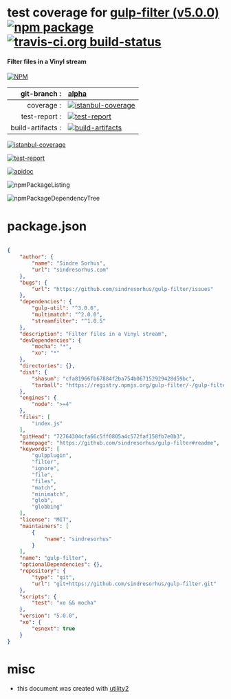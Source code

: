 # test coverage for  [gulp-filter (v5.0.0)](https://github.com/sindresorhus/gulp-filter#readme)  [![npm package](https://img.shields.io/npm/v/npmtest-gulp-filter.svg?style=flat-square)](https://www.npmjs.org/package/npmtest-gulp-filter) [![travis-ci.org build-status](https://api.travis-ci.org/npmtest/node-npmtest-gulp-filter.svg)](https://travis-ci.org/npmtest/node-npmtest-gulp-filter)
#### Filter files in a Vinyl stream

[![NPM](https://nodei.co/npm/gulp-filter.png?downloads=true&downloadRank=true&stars=true)](https://www.npmjs.com/package/gulp-filter)

| git-branch : | [alpha](https://github.com/npmtest/node-npmtest-gulp-filter/tree/alpha)|
|--:|:--|
| coverage : | [![istanbul-coverage](https://npmtest.github.io/node-npmtest-gulp-filter/build/coverage.badge.svg)](https://npmtest.github.io/node-npmtest-gulp-filter/build/coverage.html/index.html)|
| test-report : | [![test-report](https://npmtest.github.io/node-npmtest-gulp-filter/build/test-report.badge.svg)](https://npmtest.github.io/node-npmtest-gulp-filter/build/test-report.html)|
| build-artifacts : | [![build-artifacts](https://npmtest.github.io/node-npmtest-gulp-filter/glyphicons_144_folder_open.png)](https://github.com/npmtest/node-npmtest-gulp-filter/tree/gh-pages/build)|

[![istanbul-coverage](https://npmtest.github.io/node-npmtest-gulp-filter/build/screenCapture.buildCi.browser.%252Ftmp%252Fbuild%252Fcoverage.lib.html.png)](https://npmtest.github.io/node-npmtest-gulp-filter/build/coverage.html/index.html)

[![test-report](https://npmtest.github.io/node-npmtest-gulp-filter/build/screenCapture.buildCi.browser.%252Ftmp%252Fbuild%252Ftest-report.html.png)](https://npmtest.github.io/node-npmtest-gulp-filter/build/test-report.html)

[![apidoc](https://npmdoc.github.io/node-npmdoc-gulp-filter/build/screenCapture.buildCi.browser.%252Ftmp%252Fbuild%252Fapidoc.html.png)](https://npmdoc.github.io/node-npmdoc-gulp-filter/build/apidoc.html)

![npmPackageListing](https://npmtest.github.io/node-npmtest-gulp-filter/build/screenCapture.npmPackageListing.svg)

![npmPackageDependencyTree](https://npmtest.github.io/node-npmtest-gulp-filter/build/screenCapture.npmPackageDependencyTree.svg)



# package.json

```json

{
    "author": {
        "name": "Sindre Sorhus",
        "url": "sindresorhus.com"
    },
    "bugs": {
        "url": "https://github.com/sindresorhus/gulp-filter/issues"
    },
    "dependencies": {
        "gulp-util": "^3.0.6",
        "multimatch": "^2.0.0",
        "streamfilter": "^1.0.5"
    },
    "description": "Filter files in a Vinyl stream",
    "devDependencies": {
        "mocha": "*",
        "xo": "*"
    },
    "directories": {},
    "dist": {
        "shasum": "cfa81966fb67884f2ba754b067152929428d59bc",
        "tarball": "https://registry.npmjs.org/gulp-filter/-/gulp-filter-5.0.0.tgz"
    },
    "engines": {
        "node": ">=4"
    },
    "files": [
        "index.js"
    ],
    "gitHead": "72764304cfa66c5ff0805a4c572faf158fb7e0b3",
    "homepage": "https://github.com/sindresorhus/gulp-filter#readme",
    "keywords": [
        "gulpplugin",
        "filter",
        "ignore",
        "file",
        "files",
        "match",
        "minimatch",
        "glob",
        "globbing"
    ],
    "license": "MIT",
    "maintainers": [
        {
            "name": "sindresorhus"
        }
    ],
    "name": "gulp-filter",
    "optionalDependencies": {},
    "repository": {
        "type": "git",
        "url": "git+https://github.com/sindresorhus/gulp-filter.git"
    },
    "scripts": {
        "test": "xo && mocha"
    },
    "version": "5.0.0",
    "xo": {
        "esnext": true
    }
}
```



# misc
- this document was created with [utility2](https://github.com/kaizhu256/node-utility2)
